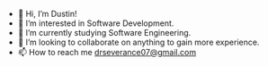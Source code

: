 - 👋 Hi, I’m Dustin!
- 👀 I’m interested in Software Development.  
- 🌱 I’m currently studying Software Engineering.
- 💞️ I’m looking to collaborate on anything to  gain more experience.
- 📫 How to reach me drseverance07@gmail.com

<!---
Drseverance/Drseverance is a ✨ special ✨ repository because its `README.md` (this file) appears on your GitHub profile.
You can click the Preview link to take a look at your changes.
--->
